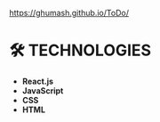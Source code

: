 https://ghumash.github.io/ToDo/

# 🛠 TECHNOLOGIES
- **React.js**
- **JavaScript**
- **CSS**
- **HTML**
